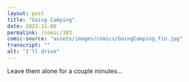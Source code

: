 ```yaml
---
layout: post
title: "Going Camping"
date: 2022-11-08
permalink: /comic/303
comic-source: "assets/images/comics/GoingCamping_fin.jpg"
transcript: ""
alt: "I'll drive"
---
```

Leave them alone for a couple minutes...
